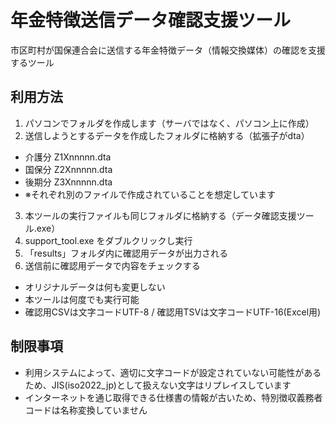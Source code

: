 # 年金特徴送信データ確認支援ツール

市区町村が国保連合会に送信する年金特徴データ（情報交換媒体）の確認を支援するツール

## 利用方法

1. パソコンでフォルダを作成します（サーバではなく、パソコン上に作成）
2. 送信しようとするデータを作成したフォルダに格納する（拡張子がdta）
  - 介護分 Z1Xnnnnn.dta
  - 国保分 Z2Xnnnnn.dta
  - 後期分 Z3Xnnnnn.dta
  - ※それぞれ別のファイルで作成されていることを想定しています
3. 本ツールの実行ファイルも同じフォルダに格納する（データ確認支援ツール.exe）
4. support_tool.exe をダブルクリックし実行
5. 「results」フォルダ内に確認用データが出力される
6. 送信前に確認用データで内容をチェックする


- オリジナルデータは何も変更しない
- 本ツールは何度でも実行可能
- 確認用CSVは文字コードUTF-8 / 確認用TSVは文字コードUTF-16(Excel用)

## 制限事項

- 利用システムによって、適切に文字コードが設定されていない可能性があるため、JIS(iso2022_jp)として扱えない文字はリプレイスしています
- インターネットを通じ取得できる仕様書の情報が古いため、特別徴収義務者コードは名称変換していません
